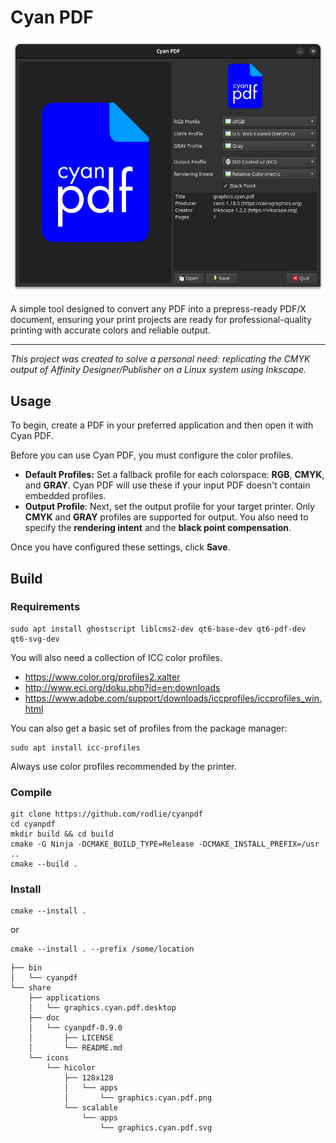 # Cyan PDF

![Screenshot](docs/screenshot.png)

A simple tool designed to convert any PDF into a prepress-ready PDF/X document, ensuring your print projects are ready for professional-quality printing with accurate colors and reliable output.

---

*This project was created to solve a personal need: replicating the CMYK output of Affinity Designer/Publisher on a Linux system using Inkscape.*

## Usage

To begin, create a PDF in your preferred application and then open it with Cyan PDF.

Before you can use Cyan PDF, you must configure the color profiles.

* **Default Profiles:** Set a fallback profile for each colorspace: **RGB**, **CMYK**, and **GRAY**. Cyan PDF will use these if your input PDF doesn't contain embedded profiles.
* **Output Profile**: Next, set the output profile for your target printer. Only **CMYK** and **GRAY** profiles are supported for output. You also need to specify the **rendering intent** and the **black point compensation**.

Once you have configured these settings, click **Save**.

## Build

### Requirements

```
sudo apt install ghostscript liblcms2-dev qt6-base-dev qt6-pdf-dev qt6-svg-dev
```

You will also need a collection of ICC color profiles.

* https://www.color.org/profiles2.xalter
* http://www.eci.org/doku.php?id=en:downloads
* https://www.adobe.com/support/downloads/iccprofiles/iccprofiles_win.html

You can also get a basic set of profiles from the package manager:

```
sudo apt install icc-profiles
```

Always use color profiles recommended by the printer.

### Compile

```
git clone https://github.com/rodlie/cyanpdf
cd cyanpdf
mkdir build && cd build 
cmake -G Ninja -DCMAKE_BUILD_TYPE=Release -DCMAKE_INSTALL_PREFIX=/usr ..
cmake --build .
```

### Install


```
cmake --install .
```

or

```
cmake --install . --prefix /some/location
```

```
├── bin
│   └── cyanpdf
└── share
    ├── applications
    │   └── graphics.cyan.pdf.desktop
    ├── doc
    │   └── cyanpdf-0.9.0
    │       ├── LICENSE
    │       └── README.md
    └── icons
        └── hicolor
            ├── 128x128
            │   └── apps
            │       └── graphics.cyan.pdf.png
            └── scalable
                └── apps
                    └── graphics.cyan.pdf.svg

```
